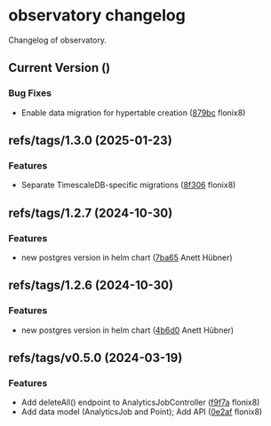 # observatory changelog

Changelog of observatory.

## Current Version ()

### Bug Fixes

-  Enable data migration for hypertable creation ([879bc](https://github.com/starwit/observatory/commit/879bc11514cbe49) flonix8)  

## refs/tags/1.3.0 (2025-01-23)

### Features

-  Separate TimescaleDB-specific migrations ([8f306](https://github.com/starwit/observatory/commit/8f306a5ca192c17) flonix8)  

## refs/tags/1.2.7 (2024-10-30)

### Features

-  new postgres version in helm chart ([7ba65](https://github.com/starwit/observatory/commit/7ba650008408dcf) Anett Hübner)  

## refs/tags/1.2.6 (2024-10-30)

### Features

-  new postgres version in helm chart ([4b6d0](https://github.com/starwit/observatory/commit/4b6d0e5c72dc6ad) Anett Hübner)  

## refs/tags/v0.5.0 (2024-03-19)

### Features

-  Add deleteAll() endpoint to AnalyticsJobController ([f9f7a](https://github.com/starwit/observatory/commit/f9f7a04f465aca7) flonix8)  
-  Add data model (AnalyticsJob and Point); Add API ([0e2af](https://github.com/starwit/observatory/commit/0e2af1c6496a57c) flonix8)  

